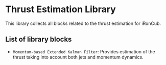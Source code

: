 # Thrust Estimation Library

This library collects all blocks related to the thrust estimation for iRonCub.

## List of library blocks

- `Momentum-based Extended Kalman Filter`: Provides estimation of the thrust taking into account both jets and momentum dynamics.
